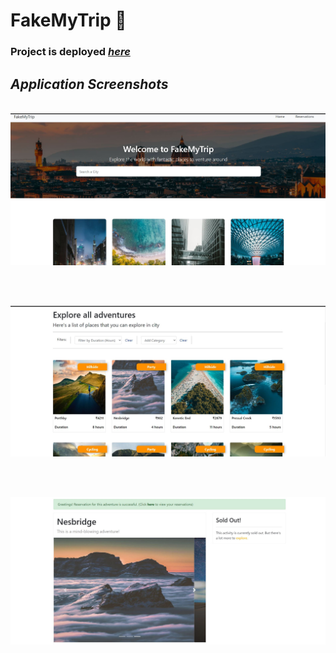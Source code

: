 # FakeMyTrip :palm_tree:
### Project is deployed [*here*](https://fakemytrip.netlify.app/)

## _Application Screenshots_
<br/>
<img src="https://github.com/jas-karan/Project-Pics/blob/master/fmt1.JPG" />

<br/><br/>

<img src="https://github.com/jas-karan/Project-Pics/blob/master/fmt2.JPG" />

<br/><br/>

<img src="https://github.com/jas-karan/Project-Pics/blob/master/fmt3.JPG" />

<br/><br/>
